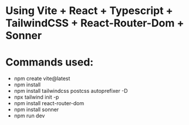 # Using Vite + React + Typescript + TailwindCSS + React-Router-Dom + Sonner
# Commands used:
- npm create vite@latest
- npm install
- npm install tailwindcss postcss autoprefixer -D
- npx tailwind init -p
- npm install react-router-dom
- npm install sonner
- npm run dev
